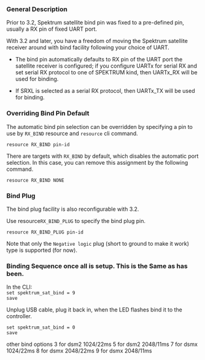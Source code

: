 ### General Description

Prior to 3.2, Spektrum satellite bind pin was fixed to a pre-defined pin, usually a RX pin of fixed UART port.

With 3.2 and later, you have a freedom of moving the Spektrum satellite receiver around with bind facility following your choice of UART.

- The bind pin automatically defaults to RX pin of the UART port the satellite receiver is configured; if you configure UARTx for serial RX and set serial RX protocol to one of SPEKTRUM kind, then UARTx_RX will be used for binding.

- If SRXL is selected as a serial RX protocol, then UARTx_TX will be used for binding.

### Overriding Bind Pin Default

The automatic bind pin selection can be overridden by specifying a pin to use by `RX_BIND` resource and `resource` cli command.
```
resource RX_BIND pin-id
```

There are targets with `RX_BIND` by default, which disables the automatic port selection. In this case, you can remove this assignment by the following command.
```
resource RX_BIND NONE
```

### Bind Plug

The bind plug facility is also reconfigurable with 3.2.

Use resource`RX_BIND_PLUG` to specify the bind plug pin.
```
resource RX_BIND_PLUG pin-id
```

Note that only the `Negative logic` plug (short to ground to make it work) type is supported (for now).


### Binding Sequence once all is setup. This is the Same as has been.
In the CLI:   
`set spektrum_sat_bind = 9  `   
`save  `   

Unplug USB cable, plug it back in, when the LED flashes bind it to the controller.   

`set spektrum_sat_bind = 0   `   
`save  `   

other bind options
3 for dsm2 1024/22ms
5 for dsm2 2048/11ms
7 for dsmx 1024/22ms
8 for dsmx 2048/22ms
9 for dsmx 2048/11ms

